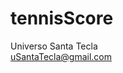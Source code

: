 # tennisScore
Universo Santa Tecla  
[uSantaTecla@gmail.com](mailto:uSantaTecla@gmail.com)  

[//]: <> (
...
)
